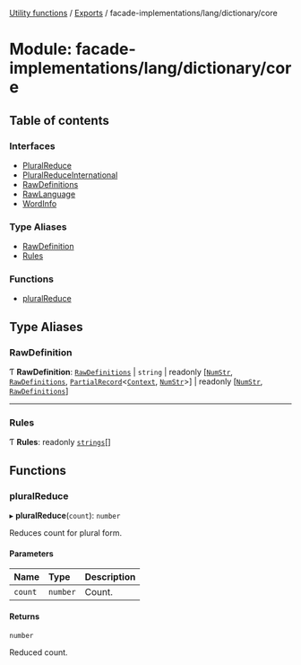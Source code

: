 [Utility functions](../index.md) / [Exports](../modules.md) / facade-implementations/lang/dictionary/core

# Module: facade-implementations/lang/dictionary/core

## Table of contents

### Interfaces

- [PluralReduce](../interfaces/facade_implementations_lang_dictionary_core.PluralReduce.md)
- [PluralReduceInternational](../interfaces/facade_implementations_lang_dictionary_core.PluralReduceInternational.md)
- [RawDefinitions](../interfaces/facade_implementations_lang_dictionary_core.RawDefinitions.md)
- [RawLanguage](../interfaces/facade_implementations_lang_dictionary_core.RawLanguage.md)
- [WordInfo](../interfaces/facade_implementations_lang_dictionary_core.WordInfo.md)

### Type Aliases

- [RawDefinition](facade_implementations_lang_dictionary_core.md#rawdefinition)
- [Rules](facade_implementations_lang_dictionary_core.md#rules)

### Functions

- [pluralReduce](facade_implementations_lang_dictionary_core.md#pluralreduce)

## Type Aliases

### RawDefinition

Ƭ **RawDefinition**: [`RawDefinitions`](../interfaces/facade_implementations_lang_dictionary_core.RawDefinitions.md) \| `string` \| readonly [[`NumStr`](types_core.md#numstr), [`RawDefinitions`](../interfaces/facade_implementations_lang_dictionary_core.RawDefinitions.md), [`PartialRecord`](types_core.md#partialrecord)\<[`Context`](facades_lang.lang.md#context), [`NumStr`](types_core.md#numstr)\>] \| readonly [[`NumStr`](types_core.md#numstr), [`RawDefinitions`](../interfaces/facade_implementations_lang_dictionary_core.RawDefinitions.md)]

___

### Rules

Ƭ **Rules**: readonly [`strings`](types_core.md#strings)[]

## Functions

### pluralReduce

▸ **pluralReduce**(`count`): `number`

Reduces count for plural form.

#### Parameters

| Name | Type | Description |
| :------ | :------ | :------ |
| `count` | `number` | Count. |

#### Returns

`number`

Reduced count.
